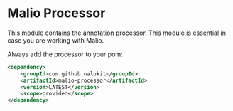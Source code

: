 # Malio Processor

This module contains the annotation processor. This module is essential in case you are working with Malio.

Always add the processor to your pom:

```xml
<dependency>
    <groupId>com.github.nalukit</groupId>
    <artifactId>malio-processor</artifactId>
    <version>LATEST</version>
    <scope>provided</scope>
</dependency>
```
